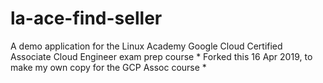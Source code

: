 # la-ace-find-seller
A demo application for the Linux Academy Google Cloud Certified Associate Cloud Engineer exam prep course
*
Forked this 16 Apr 2019, to make my own copy for the GCP Assoc course
*
